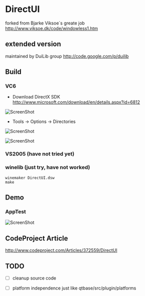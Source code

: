 DirectUI
========

forked from Bjarke Viksoe`s greate job http://www.viksoe.dk/code/windowless1.htm


## extended version

maintained by DuiLib group http://code.google.com/p/duilib


## Build

### VC6

* Download DirectX SDK http://www.microsoft.com/download/en/details.aspx?id=6812

![ScreenShot](https://raw.github.com/xiangzhai/DirectUI/master/doc/directx.png)

* Tools -> Options -> Directories

![ScreenShot](https://raw.github.com/xiangzhai/DirectUI/master/doc/directx_include.png)

![ScreenShot](https://raw.github.com/xiangzhai/DirectUI/master/doc/directx_lib.png)


### VS2005 (have not tried yet)


### winelib (just try, have not worked)

```
winemaker DirectUI.dsw
make
```


## Demo

### AppTest

![ScreenShot](https://raw.github.com/xiangzhai/DirectUI/master/doc/apptest.png)


## CodeProject Article

http://www.codeproject.com/Articles/372559/DirectUI


## TODO

- [ ] cleanup source code
- [ ] platform independence just like qtbase/src/plugin/platforms

